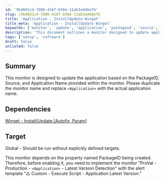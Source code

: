 ```yaml
---
id: '9b40d1cd-7886-416f-b56e-11ab3a44befb'
slug: /9b40d1cd-7886-416f-b56e-11ab3a44befb
title: 'Application - InstallUpdate Winget'
title_meta: 'Application - InstallUpdate Winget'
keywords: ['monitor', 'update', 'application', 'packageid', 'source', 'dependencies']
description: 'This document outlines a monitor designed to update applications based on the provided PackageID, Source, and Application Name. It includes setup instructions, dependencies, and target specifications for effective implementation.'
tags: ['setup', 'software']
draft: false
unlisted: false
---
```


## Summary

This monitor is designed to update the application based on the PackageID, Source, and Application Name provided within the monitor. Please duplicate the monitor name and replace `<Application>` with the actual application name.

## Dependencies

[Winget - Install/Update [Autofix, Param]](/docs/3a2f4004-624d-47c4-a5d0-c3c43e103e25)

## Target

Global - Should be run without explicitly defined targets.

This monitor depends on the property named PackageID being created. Therefore, before enabling it, you need to implement the monitor "ProVal - Production - `<Application>` - Latest Version Detection" with the alert template "△ Custom - Execute Script - Application Latest Version."



